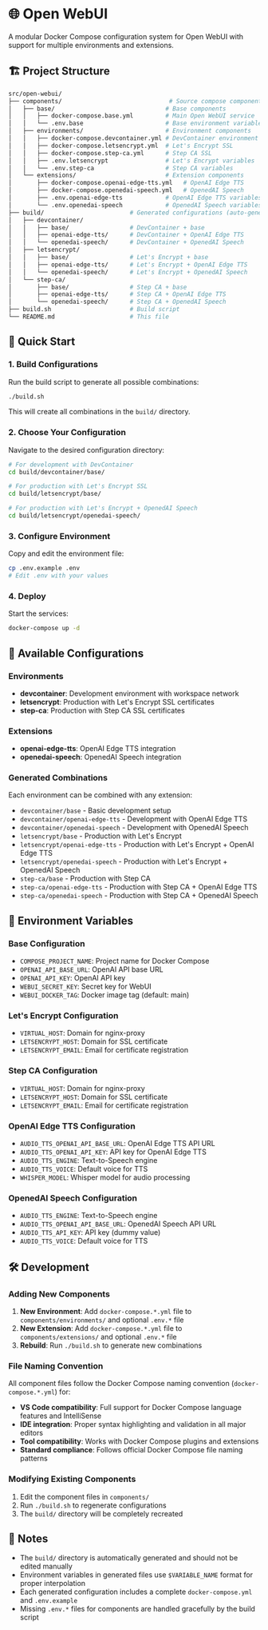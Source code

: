 # 🌐 Open WebUI

A modular Docker Compose configuration system for Open WebUI with support for multiple environments and extensions.

## 🏗️ Project Structure

```sh
src/open-webui/
├── components/                              # Source compose components
│   ├── base/                               # Base components
│   │   ├── docker-compose.base.yml         # Main Open WebUI service
│   │   └── .env.base                       # Base environment variables
│   ├── environments/                       # Environment components
│   │   ├── docker-compose.devcontainer.yml # DevContainer environment
│   │   ├── docker-compose.letsencrypt.yml  # Let's Encrypt SSL
│   │   ├── docker-compose.step-ca.yml      # Step CA SSL
│   │   ├── .env.letsencrypt                # Let's Encrypt variables
│   │   └── .env.step-ca                    # Step CA variables
│   └── extensions/                         # Extension components
│       ├── docker-compose.openai-edge-tts.yml   # OpenAI Edge TTS
│       ├── docker-compose.openedai-speech.yml   # OpenedAI Speech
│       ├── .env.openai-edge-tts            # OpenAI Edge TTS variables
│       └── .env.openedai-speech            # OpenedAI Speech variables
├── build/                        # Generated configurations (auto-generated)
│   ├── devcontainer/
│   │   ├── base/                 # DevContainer + base
│   │   ├── openai-edge-tts/      # DevContainer + OpenAI Edge TTS
│   │   └── openedai-speech/      # DevContainer + OpenedAI Speech
│   ├── letsencrypt/
│   │   ├── base/                 # Let's Encrypt + base
│   │   ├── openai-edge-tts/      # Let's Encrypt + OpenAI Edge TTS
│   │   └── openedai-speech/      # Let's Encrypt + OpenedAI Speech
│   └── step-ca/
│       ├── base/                 # Step CA + base
│       ├── openai-edge-tts/      # Step CA + OpenAI Edge TTS
│       └── openedai-speech/      # Step CA + OpenedAI Speech
├── build.sh                      # Build script
└── README.md                     # This file
```

## 🚀 Quick Start

### 1. Build Configurations

Run the build script to generate all possible combinations:

```bash
./build.sh
```

This will create all combinations in the `build/` directory.

### 2. Choose Your Configuration

Navigate to the desired configuration directory:

```bash
# For development with DevContainer
cd build/devcontainer/base/

# For production with Let's Encrypt SSL
cd build/letsencrypt/base/

# For production with Let's Encrypt + OpenedAI Speech
cd build/letsencrypt/openedai-speech/
```

### 3. Configure Environment

Copy and edit the environment file:

```bash
cp .env.example .env
# Edit .env with your values
```

### 4. Deploy

Start the services:

```bash
docker-compose up -d
```

## 🔧 Available Configurations

### Environments

- **devcontainer**: Development environment with workspace network
- **letsencrypt**: Production with Let's Encrypt SSL certificates
- **step-ca**: Production with Step CA SSL certificates

### Extensions

- **openai-edge-tts**: OpenAI Edge TTS integration
- **openedai-speech**: OpenedAI Speech integration

### Generated Combinations

Each environment can be combined with any extension:

- `devcontainer/base` - Basic development setup
- `devcontainer/openai-edge-tts` - Development with OpenAI Edge TTS
- `devcontainer/openedai-speech` - Development with OpenedAI Speech
- `letsencrypt/base` - Production with Let's Encrypt
- `letsencrypt/openai-edge-tts` - Production with Let's Encrypt + OpenAI Edge TTS
- `letsencrypt/openedai-speech` - Production with Let's Encrypt + OpenedAI Speech
- `step-ca/base` - Production with Step CA
- `step-ca/openai-edge-tts` - Production with Step CA + OpenAI Edge TTS
- `step-ca/openedai-speech` - Production with Step CA + OpenedAI Speech

## 🔧 Environment Variables

### Base Configuration

- `COMPOSE_PROJECT_NAME`: Project name for Docker Compose
- `OPENAI_API_BASE_URL`: OpenAI API base URL
- `OPENAI_API_KEY`: OpenAI API key
- `WEBUI_SECRET_KEY`: Secret key for WebUI
- `WEBUI_DOCKER_TAG`: Docker image tag (default: main)

### Let's Encrypt Configuration

- `VIRTUAL_HOST`: Domain for nginx-proxy
- `LETSENCRYPT_HOST`: Domain for SSL certificate
- `LETSENCRYPT_EMAIL`: Email for certificate registration

### Step CA Configuration

- `VIRTUAL_HOST`: Domain for nginx-proxy
- `LETSENCRYPT_HOST`: Domain for SSL certificate
- `LETSENCRYPT_EMAIL`: Email for certificate registration

### OpenAI Edge TTS Configuration

- `AUDIO_TTS_OPENAI_API_BASE_URL`: OpenAI Edge TTS API URL
- `AUDIO_TTS_OPENAI_API_KEY`: API key for OpenAI Edge TTS
- `AUDIO_TTS_ENGINE`: Text-to-Speech engine
- `AUDIO_TTS_VOICE`: Default voice for TTS
- `WHISPER_MODEL`: Whisper model for audio processing

### OpenedAI Speech Configuration

- `AUDIO_TTS_ENGINE`: Text-to-Speech engine
- `AUDIO_TTS_OPENAI_API_BASE_URL`: OpenedAI Speech API URL
- `AUDIO_TTS_API_KEY`: API key (dummy value)
- `AUDIO_TTS_VOICE`: Default voice for TTS

## 🛠️ Development

### Adding New Components

1. **New Environment**: Add `docker-compose.*.yml` file to `components/environments/` and optional `.env.*` file
2. **New Extension**: Add `docker-compose.*.yml` file to `components/extensions/` and optional `.env.*` file
3. **Rebuild**: Run `./build.sh` to generate new combinations

### File Naming Convention

All component files follow the Docker Compose naming convention (`docker-compose.*.yml`) for:

- **VS Code compatibility**: Full support for Docker Compose language features and IntelliSense
- **IDE integration**: Proper syntax highlighting and validation in all major editors
- **Tool compatibility**: Works with Docker Compose plugins and extensions
- **Standard compliance**: Follows official Docker Compose file naming patterns

### Modifying Existing Components

1. Edit the component files in `components/`
2. Run `./build.sh` to regenerate configurations
3. The `build/` directory will be completely recreated

## 📝 Notes

- The `build/` directory is automatically generated and should not be edited manually
- Environment variables in generated files use `$VARIABLE_NAME` format for proper interpolation
- Each generated configuration includes a complete `docker-compose.yml` and `.env.example`
- Missing `.env.*` files for components are handled gracefully by the build script
